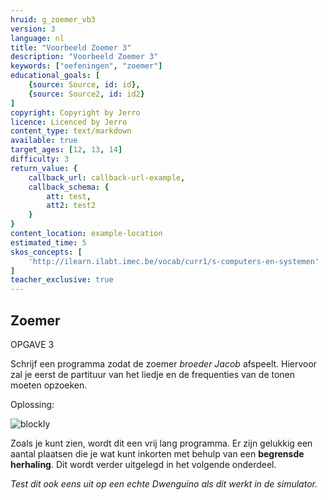 ```yaml
---
hruid: g_zoemer_vb3
version: 3
language: nl
title: "Voorbeeld Zoemer 3"
description: "Voorbeeld Zoemer 3"
keywords: ["oefeningen", "zoemer"]
educational_goals: [
    {source: Source, id: id}, 
    {source: Source2, id: id2}
]
copyright: Copyright by Jerro
licence: Licenced by Jerro
content_type: text/markdown
available: true
target_ages: [12, 13, 14]
difficulty: 3
return_value: {
    callback_url: callback-url-example,
    callback_schema: {
        att: test,
        att2: test2
    }
}
content_location: example-location
estimated_time: 5
skos_concepts: [
    'http://ilearn.ilabt.imec.be/vocab/curr1/s-computers-en-systemen'
]
teacher_exclusive: true
---
```

## Zoemer

OPGAVE 3 

Schrijf een programma zodat de zoemer *broeder Jacob* afspeelt. Hiervoor zal je eerst de partituur van het liedje en de frequenties van de tonen moeten opzoeken. 


Oplossing:

![blockly](@learning-object/zoemer_m3/nl/3)  

Zoals je kunt zien, wordt dit een vrij lang programma. Er zijn gelukkig een aantal plaatsen die je wat kunt inkorten met behulp van een **begrensde herhaling**. Dit wordt verder uitgelegd in het volgende onderdeel.

*Test dit ook eens uit op een echte Dwenguino als dit werkt in de simulator.*